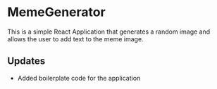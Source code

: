 # MemeGenerator
This is a simple React Application that generates a random image and allows the user to add text to the meme image.

## Updates

* Added boilerplate code for the application